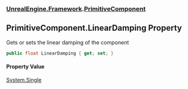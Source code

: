 ### [UnrealEngine.Framework](./UnrealEngine-Framework.md 'UnrealEngine.Framework').[PrimitiveComponent](./UnrealEngine-Framework-PrimitiveComponent.md 'UnrealEngine.Framework.PrimitiveComponent')
## PrimitiveComponent.LinearDamping Property
Gets or sets the linear damping of the component  
```csharp
public float LinearDamping { get; set; }
```
#### Property Value
[System.Single](https://docs.microsoft.com/en-us/dotnet/api/System.Single 'System.Single')  
